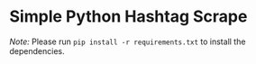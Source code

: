 # Simple Python Hashtag Scrape
*Note:* Please run `pip install -r requirements.txt` to install the dependencies.